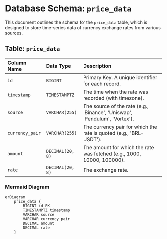 # Database Schema: `price_data`

This document outlines the schema for the `price_data` table, which is designed to store time-series data of currency exchange rates from various sources.

## Table: `price_data`

| Column Name     | Data Type         | Description                                                                 |
| :-------------- | :---------------- | :-------------------------------------------------------------------------- |
| `id`            | `BIGINT`          | Primary Key. A unique identifier for each record.                           |
| `timestamp`     | `TIMESTAMPTZ`     | The time when the rate was recorded (with timezone).                        |
| `source`        | `VARCHAR(255)`    | The source of the rate (e.g., 'Binance', 'Uniswap', 'Pendulum', 'Vortex').   |
| `currency_pair` | `VARCHAR(255)`    | The currency pair for which the rate is quoted (e.g., 'BRL-USDT').          |
| `amount`        | `DECIMAL(20, 8)`  | The amount for which the rate was fetched (e.g., 1000, 10000, 100000).       |
| `rate`          | `DECIMAL(20, 8)`  | The exchange rate.                                                          |

### Mermaid Diagram

```mermaid
erDiagram
    price_data {
        BIGINT id PK
        TIMESTAMPTZ timestamp
        VARCHAR source
        VARCHAR currency_pair
        DECIMAL amount
        DECIMAL rate
    }
